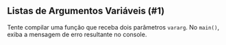## Listas de Argumentos Variáveis (#1)

Tente compilar uma função que receba dois parâmetros `vararg`. No `main()`, exiba a mensagem de erro resultante no console.